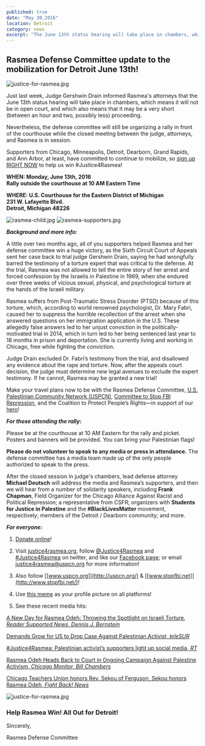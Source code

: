 ```yaml
---
published: true
date: "May 30,2016"
location: Detroit
category: news
excerpt: "The June 13th status hearing will take place in chambers, which means it will not be in open court; nevertheless, the defense committee will still be organizing a rally in front of the courthouse while the closed meeting between the judge, attorneys, and Rasmea is in session."
---
```

## Rasmea Defense Committee update to the mobilization for Detroit June 13th! 

![justice-for-rasmea.jpg]({{site.baseurl}}/assets/img/justice-for-rasmea.jpg) 

Just last week, Judge Gershwin Drain informed Rasmea's attorneys that the June 13th status hearing will take place in chambers, which means it will not be in open court, and which also means that it may be a very short (between an hour and two, possibly less) proceeding.

Nevertheless, the defense committee will still be organizing a rally in front of the courthouse while the closed meeting between the judge, attorneys, and Rasmea is in session. 

Supporters from Chicago, Minneapolis, Detroit, Dearborn, Grand Rapids, and Ann Arbor, at least, have committed to continue to mobilize, so [sign up RIGHT NOW](https://docs.google.com/forms/d/1ru4N5poBF6KsKCmq7ufDuNAGKX7dkoaVKGMFMsvNiaw/viewform?c=0&w=1) to help us win #Justice4Rasmea!
 
**WHEN: Monday, June 13th, 2016
<br>Rally outside the courthouse at 10 AM Eastern Time**

**WHERE: U.S. Courthouse for the Eastern District of Michigan
<br>231 W. Lafayette Blvd.
<br>Detroit, Michigan 48226**

![rasmea-child.jpg]({{site.baseurl}}/assets/img/rasmea-child.jpg) ![rasmea-supporters.jpg]({{site.baseurl}}/assets/img/rasmea-supporters.jpg)

_**Background and more info:**_

A little over two months ago, all of you supporters helped Rasmea and her defense committee win a huge victory, as the Sixth Circuit Court of Appeals sent her case back to trial judge Gershwin Drain, saying he had wrongfully barred the testimony of a torture expert that was critical to the defense.  At the trial, Rasmea was not allowed to tell the entire story of her arrest and forced confession by the Israelis in Palestine in 1969, when she endured over three weeks of vicious sexual, physical, and psychological torture at the hands of the Israeli military.

Rasmea suffers from Post-Traumatic Stress Disorder (PTSD) because of this torture, which, according to world renowned psychologist, Dr. Mary Fabri, caused her to suppress the horrible recollection of the arrest when she answered questions on her immigration application in the U.S.  These allegedly false answers led to her unjust conviction in the politically-motivated trial in 2014, which in turn led to her being sentenced last year to 18 months in prison and deportation.  She is currently living and working in Chicago, free while fighting the conviction. 
 
Judge Drain excluded Dr. Fabri’s testimony from the trial, and disallowed any evidence about the rape and torture.  Now, after the appeals court decision, the judge must determine new legal avenues to exclude the expert testimony.  If he cannot, Rasmea may be granted a new trial!
 
Make your travel plans now to be with the Rasmea Defense Committee, [U.S. Palestinian Community Network (USPCN)](http://uspcn.org/), [Committee to Stop FBI Repression](http://www.stopfbi.net/), and the Coalition to Protect People’s Rights—in support of our [hero](http://justice4rasmea.org/about/)!
 
_**For those attending the rally:**_

Please be at the courthouse at 10 AM Eastern for the rally and picket. Posters and banners will be provided.  You can bring your Palestinian flags!  

**Please do not volunteer to speak to any media or press in attendance.** The defense committee has a media team made up of the only people authorized to speak to the press.

After the closed session in judge's chambers, lead defense attorney **Michael Deutsch** will address the media and Rasmea’s supporters, and then we will hear from a number of solidarity speakers, including **Frank Chapman**, Field Organizer for the Chicago Alliance Against Racist and Political Repression; a representative from CSFR; organizers with **Students for Justice in Palestine** and the **#BlackLivesMatter** movement, respectively; members of the Detroit / Dearborn community; and more.

_**For everyone:**_

1. [Donate online](http://justice4rasmea.org/donate/)! 

2. Visit [justice4rasmea.org](http://justice4rasmea.org/), follow [@Justice4Rasmea](https://twitter.com/justice4rasmea) and [#Justice4Rasmea](https://twitter.com/hashtag/Justice4Rasmea?src=hash) on twitter, and like our [Facebook page](https://www.facebook.com/Free-Rasmea-Now-678264732186412); or email [justice4rasmea@uspcn.org](mailto:justice4rasmea@uspcn.org) for more information!

3. Also follow [[www.uspcn.org]](http://uspcn.org/)  &  [[www.stopfbi.net]](http://www.stopfbi.net/)!

4. Use [this meme](http://justice4rasmea.tumblr.com/image/138121026427) as your profile picture on all platforms!

5. See these recent media hits:

[A New Day for Rasmea Odeh: Throwing the Spotlight on Israeli Torture, _Reader Supported News, Dennis J. Bernstein_](http://readersupportednews.org/opinion2/277-75/36119-a-new-day-for-rasmea-odeh-throwing-the-spotlight-on-israeli-torture)

[Demands Grow for US to Drop Case Against Palestinian Activist, _teleSUR_](http://www.telesurtv.net/english/news/Supporters-Campaign-to-Free-US-Palestinian-Activist-Rasmea-Odeh-20160128-0005.html)

[#Justice4Rasmea: Palestinian activist’s supporters light up social media, _RT_](https://www.rt.com/news/330533-palestinian-activist-trial-us-israel/)

[Rasmea Odeh Heads Back to Court in Ongoing Campaign Against Palestine Activism, _Chicago Monitor, Bill Chambers_](http://chicagomonitor.com/2016/04/rasmea-odeh-heads-back-to-court-in-ongoing-campaign-against-palestine-activism/)

[Chicago Teachers Union honors Rev. Sekou of Ferguson, Sekou honors Rasmea Odeh, _Fight Back! News_](http://www.fightbacknews.org/2016/1/20/chicago-teachers-union-honors-rev-sekou-ferguson-sekou-honors-rasmea-odeh)

![justice-for-rasmea.jpg]({{site.baseurl}}/assets/img/justice-for-rasmea.jpg)

### Help Rasmea Win! All Out for Detroit!

Sincerely,

Rasmea Defense Committee
